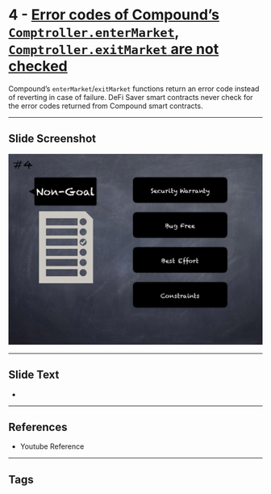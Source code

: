 
# 4 - [Error codes of Compound’s `Comptroller.enterMarket`, `Comptroller.exitMarket` are not checked](./Error%20codes%20of%20Compound’s%20`Comptroller.enterMarket`,%20`Comptroller.exitMarket`%20are%20not%20checked.md)

 Compound’s `enterMarket`/`exitMarket` functions return an error code instead of reverting in case of failure. DeFi Saver smart contracts never check for the error codes returned from Compound smart contracts.


___
## Slide Screenshot
![004.png](../../images/6.Audit%20Techniques%20and%20Tools%20101/004.png)
___
## Slide Text
- 
___
## References
- Youtube Reference
___
## Tags
